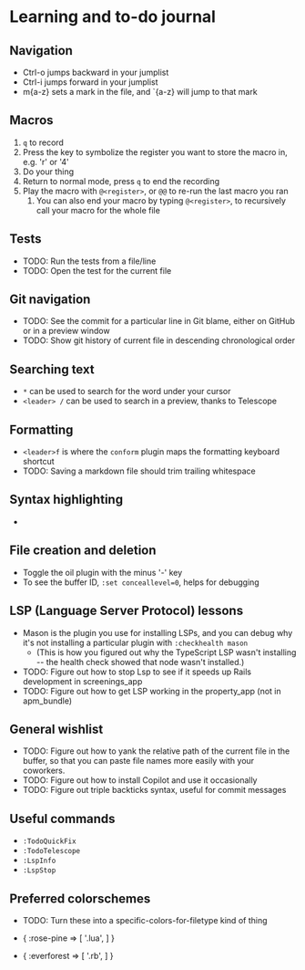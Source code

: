 # Learning and to-do journal

## Navigation

- Ctrl-o jumps backward in your jumplist
- Ctrl-i jumps forward in your jumplist
- m{a-z} sets a mark in the file, and `{a-z} will jump to that mark

## Macros

1. `q` to record
1. Press the key to symbolize the register you want to store the macro in, e.g.
   'r' or '4'
1. Do your thing
1. Return to normal mode, press `q` to end the recording
1. Play the macro with `@<register>`, or `@@` to re-run the last macro you ran
    1. You can also end your macro by typing `@<register>`, to recursively call
       your macro for the whole file

## Tests

- TODO: Run the tests from a file/line
- TODO: Open the test for the current file

## Git navigation

- TODO: See the commit for a particular line in Git blame, either on GitHub or
in a preview window
- TODO: Show git history of current file in descending chronological order

## Searching text

- `*` can be used to search for the word under your cursor
- `<leader> /` can be used to search in a preview, thanks to Telescope

## Formatting

- `<leader>f` is where the `conform` plugin maps the formatting keyboard
shortcut
- TODO: Saving a markdown file should trim trailing whitespace

## Syntax highlighting

-

## File creation and deletion

- Toggle the oil plugin with the minus '-' key
- To see the buffer ID, `:set conceallevel=0`, helps for debugging

## LSP (Language Server Protocol) lessons

- Mason is the plugin you use for installing LSPs, and you can debug why it's
not installing a particular plugin with `:checkhealth mason`
  - (This is how you figured out why the TypeScript LSP wasn't installing --
  the health check showed that node wasn't installed.)
- TODO: Figure out how to stop Lsp to see if it speeds up Rails development in
screenings_app
- TODO: Figure out how to get LSP working in the property_app (not in
apm_bundle)

## General wishlist

- TODO: Figure out how to yank the relative path of the current file in the
buffer, so that you can paste file names more easily with your coworkers.
- TODO: Figure out how to install Copilot and use it occasionally
- TODO: Figure out triple backticks syntax, useful for commit messages

## Useful commands

- `:TodoQuickFix`
- `:TodoTelescope`
- `:LspInfo`
- `:LspStop`

## Preferred colorschemes

- TODO: Turn these into a specific-colors-for-filetype kind of thing

- { :rose-pine => [
      '.lua',
    ]
  }
- { :everforest => [
      '.rb',
    ]
  }
